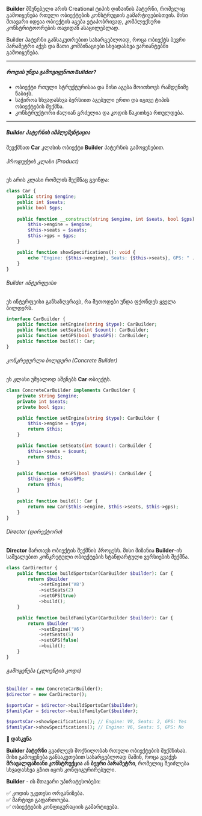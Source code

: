 **Builder** მშენებელი არის Creational ტიპის დიზაინის პატერნი, რომელიც გამოიყენება რთული ობიექტების კონსტრუციის გამარტივებისთვის. მისი მთავარი იდეაა ობიექტის აგება ეტაპობრივად, კომპლექსური კონსტრიტოორების თავიდან ასაცილებლად.

Builder პატერნი განსაკუთრებით სასარგებლოად, როცა ობიექტს ბევრი პარამეტრი აქვს და მათი კომბინაციები სხვადასხვა ვარიანტებში გამოიყენება.

---
##### როდის უნდა გამოვიყენოთ Builder?
- ობიექტი რთული სტრუქტურისაა და მისი აგება მოითხოვს რამდენიმე ნაბიჯს.
- საჭიროა სხვადასხვა ბერსიით აგებული ერთი და იგივე ტიპის ობიექტების შექმნა.
- კონსტრუქტორი ძალიან გრძელია და კოდის წაკითხვა რთულდება.

---

##### Builder პატერნის იმპლემენტაცია

შევქმნათ **Car** კლასის ობიექტი **Builder** პატერნის გამოყენებით.

###### პროდუქტის კლასი (Product)

ეს არის კლასი რომლის შექმნაც გვინდა:
```php
class Car {
    public string $engine;
    public int $seats;
    public bool $gps;
    
    public function __construct(string $engine, int $seats, bool $gps) {
        $this->engine = $engine;
        $this->seats = $seats;
        $this->gps = $gps;
    }

    public function showSpecifications(): void {
        echo "Engine: {$this->engine}, Seats: {$this->seats}, GPS: " . ($this->gps ? 'Yes' : 'No') . PHP_EOL;
    }
}
```

###### Builder ინტერფეისი
ეს ინტერფეისი განსაზღვრავს, რა მეთოდები უნდა ფქონდეს ყველა ბილდერს.

```php
interface CarBuilder {
    public function setEngine(string $type): CarBuilder;
    public function setSeats(int $count): CarBuilder;
    public function setGPS(bool $hasGPS): CarBuilder;
    public function build(): Car;
}
```

###### კონკრეტურლი ბილდერი (Concrete Builder)

ეს კლასი უშუალოდ აშენებს **Car** ობიექტს.

```php
class ConcreteCarBuilder implements CarBuilder {
    private string $engine;
    private int $seats;
    private bool $gps;

    public function setEngine(string $type): CarBuilder {
        $this->engine = $type;
        return $this;
    }

    public function setSeats(int $count): CarBuilder {
        $this->seats = $count;
        return $this;
    }

    public function setGPS(bool $hasGPS): CarBuilder {
        $this->gps = $hasGPS;
        return $this;
    }

    public function build(): Car {
        return new Car($this->engine, $this->seats, $this->gps);
    }
}
```

###### Director (დირექტორი)

**Director** მართავს ობიექტის შექმნის პროცესს. მისი მიზანია **Builder**-ის საშუალებით კონკრეტული ობიექტების სტანდარტული ვერსიების შექმნა.

```php
class CarDirector {
    public function buildSportsCar(CarBuilder $builder): Car {
        return $builder
            ->setEngine('V8')
            ->setSeats(2)
            ->setGPS(true)
            ->build();
    }

    public function buildFamilyCar(CarBuilder $builder): Car {
        return $builder
            ->setEngine('V6')
            ->setSeats(5)
            ->setGPS(false)
            ->build();
    }
}
```

###### გამოყენება (კლიენტის კოდი)

```php
$builder = new ConcreteCarBuilder();
$director = new CarDirector();

$sportsCar = $director->buildSportsCar($builder);
$familyCar = $director->buildFamilyCar($builder);

$sportsCar->showSpecifications(); // Engine: V8, Seats: 2, GPS: Yes
$familyCar->showSpecifications(); // Engine: V6, Seats: 5, GPS: No
```

**🚀 დასკვნა**

**Builder პატერნი** გვაძლევს მოქნილობას რთული ობიექტების შექმნისას. მისი გამოყენება განსაკუთებით სასარგებლოად მაშინ, როცა გვაქვს **მრავალფაზიანი კონსტრუქცია** ან **ბევრი პარამეტრი**, რომელიც შეიძლება სხვადასხვა გზით იყოს კონფიგურირებული.

**Builder** - ის მთავარი უპირატესობები:

✅ კოდის უკეთესი ორგანიზება.     
✅ მარტივი გაფართოება.    
✅ ობიექტების კონფიგურაციის გამარტივება.    
